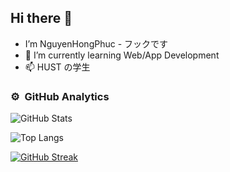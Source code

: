 ## Hi there 👋
-  I’m NguyenHongPhuc - フックです
- 🌱 I’m currently learning Web/App Development
- 📫 HUST の学生

### ⚙️ &nbsp;GitHub Analytics
![GitHub Stats](https://github-readme-stats.vercel.app/api?username=Phuc111004&show_icons=true&theme=radical)

![Top Langs](https://github-readme-stats.vercel.app/api/top-langs/?username=Phuc111004&layout=compact)


[![GitHub Streak](https://github-readme-streak-stats.herokuapp.com?user=Phuc111004)](https://git.io/streak-stats)
<!--
**Phuc111004/Phuc111004** is a ✨ _special_ ✨ repository because its `README.md` (this file) appears on your GitHub profile.

Here are some ideas to get you started:

- 🔭 I’m currently working on ...
- 🌱 I’m currently learning ...
- 👯 I’m looking to collaborate on ...
- 🤔 I’m looking for help with ...
- 💬 Ask me about ...
- 📫 How to reach me: ...
- 😄 Pronouns: ...
- ⚡ Fun fact: ...
-->
